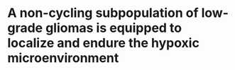 # A non-cycling subpopulation of low-grade gliomas is equipped to localize and endure the hypoxic microenvironment 
